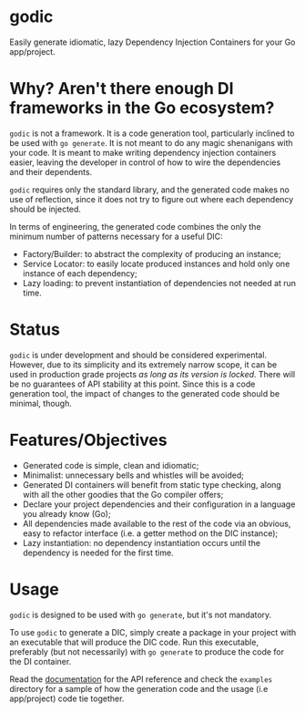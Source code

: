 # godic

Easily generate idiomatic, lazy Dependency Injection Containers for your Go
app/project.

# Why? Aren't there enough DI frameworks in the Go ecosystem?

`godic` is not a framework. It is a code generation tool, particularly inclined
to be used with `go generate`. It is not meant to do any magic shenanigans with
your code. It is meant to make writing dependency injection containers easier,
leaving the developer in control of how to wire the dependencies and their
dependents.

`godic` requires only the standard library, and the generated code makes no
use of reflection, since it does not try to figure out where each dependency
should be injected.

In terms of engineering, the generated code combines the only the minimum
number of patterns necessary for a useful DIC:

- Factory/Builder: to abstract the complexity of producing an instance;
- Service Locator: to easily locate produced instances and hold only one
  instance of each dependency;
- Lazy loading: to prevent instantiation of dependencies not needed at run time.

# Status

`godic` is under development and should be considered experimental. However,
due to its simplicity and its extremely narrow scope, it can be used in
production grade projects *as long as its version is locked*. There will be
no guarantees of API stability at this point. Since this is a code generation
tool, the impact of changes to the generated code should be minimal, though.

# Features/Objectives

- Generated code is simple, clean and idiomatic;
- Minimalist: unnecessary bells and whistles will be avoided;
- Generated DI containers will benefit from static type checking, along with
  all the other goodies that the Go compiler offers;
- Declare your project dependencies and their configuration in a language you
  already know (Go);
- All dependencies made available to the rest of the code via an obvious, easy
  to refactor interface (i.e. a getter method on the DIC instance);
- Lazy instantiation: no dependency instantiation occurs until the dependency
  is needed for the first time.

# Usage

`godic` is designed to be used with `go generate`, but it's not mandatory.

To use `godic` to generate a DIC, simply create a package in your project with
an executable that will produce the DIC code. Run this executable, preferably
(but not necessarily) with `go generate` to produce the code for the
DI container.

Read the [documentation](https://godoc.org/github.com/carlosdavidepto/godic)
for the API reference and check the `examples` directory for a sample of
how the generation code and the usage (i.e app/project) code tie together.
